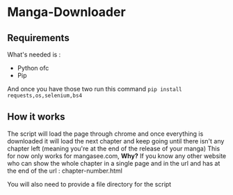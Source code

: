 # Manga-Downloader
## Requirements
What's needed is : 
- Python ofc
- Pip

And once you have those two run this command
`pip install requests,os,selenium,bs4`

## How it works
The script will load the page through chrome and once everything is downloaded it will load the next chapter and keep going until there isn't any chapter left (meaning you're at the end of the release of your manga)
This for now only works for mangasee.com, **Why?**
If you know any other website who can show the whole chapter in a single page and in the url and has at the end of the url : chapter-number.html

You will also need to provide a file directory for the script
